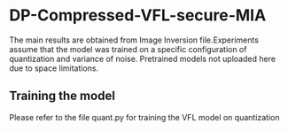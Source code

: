 # DP-Compressed-VFL-secure-MIA
The main results are obtained from Image Inversion file.Experiments assume that the model was trained on a specific configuration of quantization and variance of noise. Pretrained models not uploaded here due to space limitations.

## Training the model
Please refer to the file quant.py for training the VFL model on quantization
